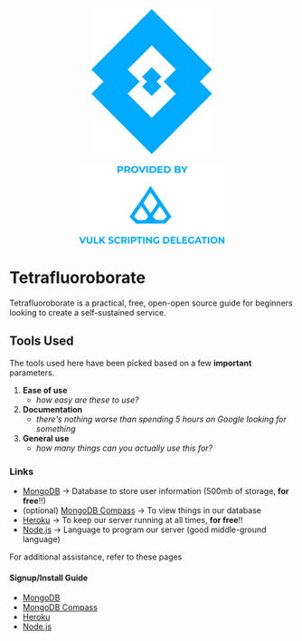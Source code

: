 <p align="center">
    <img src="/logo.svg" />
    <br />
    <br />
    <img src="/vulk.svg" />
</p>
    
# Tetrafluoroborate

Tetrafluoroborate is a practical, free, open-open source guide for beginners looking to create a self-sustained service.

## Tools Used

The tools used here have been picked based on a few **important** parameters.

1. **Ease of use**
    - *how easy are these to use?*
2. **Documentation**
    - *there's nothing worse than spending 5 hours on Google looking for something*
3. **General use**
    - *how many things can you actually use this for?*

### Links
- [MongoDB](https://www.mongodb.com/cloud/atlas/register) -> Database to store user information (500mb of storage, **for free**!!)
- (optional) [MongoDB Compass](https://www.mongodb.com/try/download/compass) -> To view things in our database
- [Heroku](https://signup.heroku.com/) -> To keep our server running at all times, **for free**!!
- [Node.js](https://nodejs.org/en/) -> Language to program our server (good middle-ground language)

For additional assistance, refer to these pages

#### Signup/Install Guide

- [MongoDB](https://github.com/Tetrafluoroborate-Auth/Tetrafluoroborate-Auth.github.io/blob/main/UsageGuide.md#mongodb)
- [MongoDB Compass](https://github.com/Tetrafluoroborate-Auth/Tetrafluoroborate-Auth.github.io/blob/main/UsageGuide.md#mongodb-compass)
- [Heroku](https://github.com/Tetrafluoroborate-Auth/Tetrafluoroborate-Auth.github.io/blob/main/UsageGuide.md#heroku)
- [Node.js](https://github.com/Tetrafluoroborate-Auth/Tetrafluoroborate-Auth.github.io/blob/main/UsageGuide.md#nodejs)
